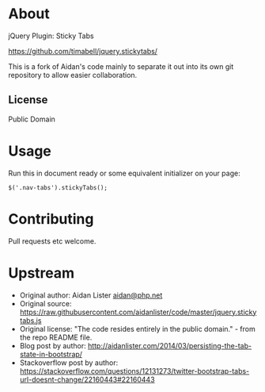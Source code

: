 About
=====

jQuery Plugin: Sticky Tabs

https://github.com/timabell/jquery.stickytabs/

This is a fork of Aidan's code mainly to separate it out into its own git repository
to allow easier collaboration.

License
-------

Public Domain


Usage
=====

Run this in document ready or some equivalent initializer on your page:

    $('.nav-tabs').stickyTabs();

Contributing
============

Pull requests etc welcome.

Upstream
========

* Original author: Aidan Lister <aidan@php.net>
* Original source: https://raw.githubusercontent.com/aidanlister/code/master/jquery.stickytabs.js
* Original license: "The code resides entirely in the public domain." - from the repo README file.
* Blog post by author: http://aidanlister.com/2014/03/persisting-the-tab-state-in-bootstrap/
* Stackoverflow post by author: https://stackoverflow.com/questions/12131273/twitter-bootstrap-tabs-url-doesnt-change/22160443#22160443
